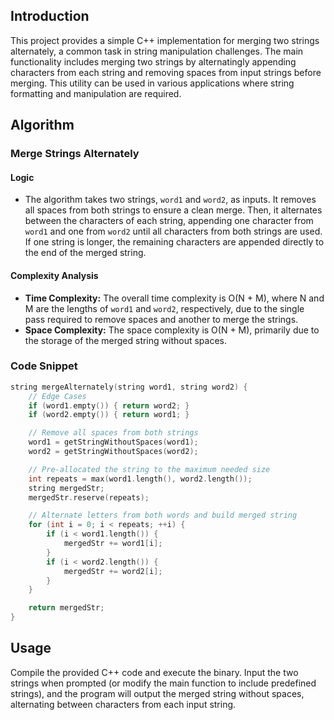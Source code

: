 ## Introduction

This project provides a simple C++ implementation for merging two strings alternately, a common task in string manipulation challenges. The main functionality includes merging two strings by alternatingly appending characters from each string and removing spaces from input strings before merging. This utility can be used in various applications where string formatting and manipulation are required.

## Algorithm

### **Merge Strings Alternately**

#### Logic

- The algorithm takes two strings, `word1` and `word2`, as inputs. It removes all spaces from both strings to ensure a clean merge. Then, it alternates between the characters of each string, appending one character from `word1` and one from `word2` until all characters from both strings are used. If one string is longer, the remaining characters are appended directly to the end of the merged string.

#### Complexity Analysis

- **Time Complexity:** The overall time complexity is O(N + M), where N and M are the lengths of `word1` and `word2`, respectively, due to the single pass required to remove spaces and another to merge the strings.
- **Space Complexity:** The space complexity is O(N + M), primarily due to the storage of the merged string without spaces.

### Code Snippet

```cpp
string mergeAlternately(string word1, string word2) {
	// Edge Cases
	if (word1.empty()) { return word2; }
	if (word2.empty()) { return word1; }

	// Remove all spaces from both strings
	word1 = getStringWithoutSpaces(word1);
	word2 = getStringWithoutSpaces(word2);

	// Pre-allocated the string to the maximum needed size
	int repeats = max(word1.length(), word2.length());
	string mergedStr;
	mergedStr.reserve(repeats);

	// Alternate letters from both words and build merged string
	for (int i = 0; i < repeats; ++i) {
		if (i < word1.length()) {
			mergedStr += word1[i];
		}
		if (i < word2.length()) {
			mergedStr += word2[i];
		}
	}

	return mergedStr;
}
```

## Usage

Compile the provided C++ code and execute the binary. Input the two strings when prompted (or modify the main function to include predefined strings), and the program will output the merged string without spaces, alternating between characters from each input string.